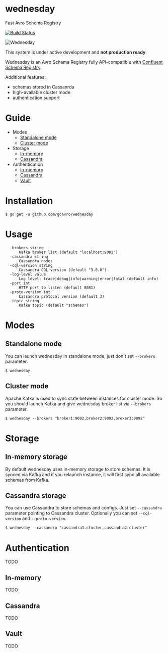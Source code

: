 # wednesday
Fast Avro Schema Registry

[![Build Status](https://travis-ci.org/goavro/wednesday.svg?branch=master)](https://travis-ci.org/goavro/wednesday)

![Wednesday](https://upload.wikimedia.org/wikipedia/en/a/ab/Wednesdayswim.jpg)

This system is under active development and **not production ready**.

Wednesday is an Avro Schema Registry fully API-compatible with [Confluent Schema Registry](http://docs.confluent.io/2.0.0/schema-registry/docs/index.html).

Additional features:
- schemas stored in Cassanrda
- high-available cluster mode
- authentication support

# Guide

- Modes
  - [Standalone mode](#standalone-mode)
  - [Cluster mode](#cluster-mode)
- Storage
  - [In-memory](#in-memory-storage)
  - [Cassandra](#cassandra-storage)
- Authentication
  - [In-memory](#in-memory)
  - [Cassandra](#cassandra)
  - [Vault](#vault)

# Installation

```
$ go get -u github.com/goavro/wednesday
```

# Usage

```
  -brokers string
      Kafka broker list (default "localhost:9092")
  -cassandra string
      Cassandra nodes
  -cql-version string
      Cassandra CQL version (default "3.0.0")
  -log-level value
      Log level: trace|debug|info|warning|error|fatal (default info)
  -port int
      HTTP port to listen (default 8081)
  -proto-version int
      Cassandra protocol version (default 3)
  -topic string
      Kafka topic (default "schemas")
```

# Modes

## Standalone mode

You can launch wednesday in standalone mode, just don't set `--brokers` parameter.
```
$ wednesday
```

## Cluster mode

Apache Kafka is used to sync state between instances for cluster mode.
So you should launch Kafka and give wednesday broker list via `--brokers` parameter.
```
$ wednesday --brokers "broker1:9092,broker2:9092,broker3:9092"
```

# Storage

## In-memory storage

By default wednesday uses in-memory storage to store schemas.
It is synced via Kafka and if you relaunch instance,
it will first sync all available schemas from Kafka.

## Cassandra storage

You can use Cassandra to store schemas and configs.
Just set `--cassandra` parameter pointing to Cassandra cluster.
Optionally you can set `--cql-version` and `--proto-version`.

```
$ wednesday --cassandra "cassandra1.cluster,cassandra2.cluster"
```

# Authentication

TODO

## In-memory

TODO

## Cassandra

TODO

## Vault

TODO
